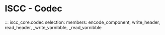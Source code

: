 # ISCC - Codec

::: iscc_core.codec
    selection:
      members: encode_component, write_header, read_header, _write_varnibble, _read_varnibble
